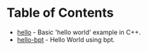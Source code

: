 # Table of Contents

- [hello](/content/chapter1/examples/hello/README.md) - Basic 'hello world' example in C++.
- [hello-bpt](/content/chapter1/examples/hello-bpt/README.md) - Hello World using bpt.
